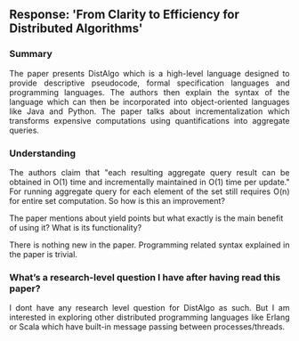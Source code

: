 ﻿## Response: 'From Clarity to Efficiency for Distributed Algorithms'

### Summary

<p align="justify">
The paper presents DistAlgo which is a high-level language designed to provide descriptive pseudocode, formal specification languages and programming languages. The authors then explain the syntax of the language which can then be incorporated into object-oriented languages like Java and Python. The paper talks about incrementalization which transforms expensive computations using quantifications into aggregate queries.
</p>

### Understanding
<p align="justify">
The authors claim that "each resulting aggregate query result can be obtained in O(1) time and incrementally maintained in O(1) time per update." For running aggregate query for each element of the set still requires O(n) for entire set computation. So how is this an improvement? 
  
The paper mentions about yield points but what exactly is the main benefit of using it? What is its functionality?
</p>
<p align="justify">
There is nothing new in the paper. Programming related syntax explained in the paper is trivial.
</p>

### What’s a research-level question I have after having read this paper?
<p align="justify">
I dont have any research level question for DistAlgo as such. But I am interested in exploring other distributed programming languages like Erlang or Scala which have built-in message passing between processes/threads.
</p>
